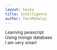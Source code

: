```yaml
---
layout: haiku
title: Intelligence
author: festMikolaj
---
```


Learning javascript<br>
Using mongo database<br>
I am very smart<br>